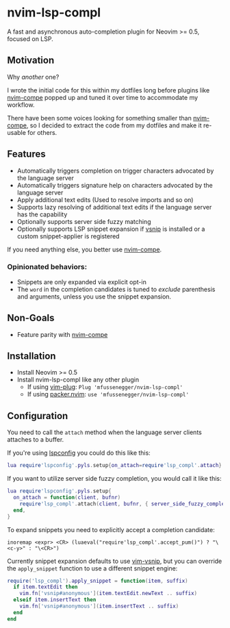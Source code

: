 # nvim-lsp-compl

A fast and asynchronous auto-completion plugin for Neovim >= 0.5, focused on LSP.


## Motivation

Why *another* one?

I wrote the initial code for this within my dotfiles long before plugins like [nvim-compe][1] popped up and tuned it over time to accommodate my workflow.

There have been some voices looking for something smaller than [nvim-compe][1], so I decided to extract the code from my dotfiles and make it re-usable for others.


## Features

- Automatically triggers completion on trigger characters advocated by the language server
- Automatically triggers signature help on characters advocated by the language server
- Apply additional text edits (Used to resolve imports and so on)
- Supports lazy resolving of additional text edits if the language server has the capability
- Optionally supports server side fuzzy matching
- Optionally supports LSP snippet expansion if [vsnip][vsnip] is installed or a custom snippet-applier is registered

If you need anything else, you better use [nvim-compe][1].


### Opinionated behaviors:

- Snippets are only expanded via explicit opt-in
- The `word` in the completion candidates is tuned to *exclude* parenthesis and arguments, unless you use the snippet expansion.


## Non-Goals

- Feature parity with [nvim-compe][1]


## Installation

- Install Neovim >= 0.5
- Install nvim-lsp-compl like any other plugin
  - If using [vim-plug][2]: `Plug 'mfussenegger/nvim-lsp-compl'`
  - If using [packer.nvim][3]: `use 'mfussenegger/nvim-lsp-compl'`


## Configuration

You need to call the `attach` method when the language server clients attaches to a buffer.

If you're using [lspconfig][4] you could do this like this:


```lua
lua require'lspconfig'.pyls.setup{on_attach=require'lsp_compl'.attach}
```

If you want to utilize server side fuzzy completion, you would call it like this:

```lua
lua require'lspconfig'.pyls.setup{
  on_attach = function(client, bufnr)
    require'lsp_compl'.attach(client, bufnr, { server_side_fuzzy_completion = true })
  end,
}
```

To expand snippets you need to explicitly accept a completion candidate:

```vimL
inoremap <expr> <CR> (luaeval("require'lsp_compl'.accept_pum()") ? "\<c-y>" : "\<CR>")
```

Currently snippet expansion defaults to use [vim-vsnip][vsnip], but you can override the `apply_snippet` function to use a different snippet engine:


```lua
require('lsp_compl').apply_snippet = function(item, suffix)
  if item.textEdit then
    vim.fn['vsnip#anonymous'](item.textEdit.newText .. suffix)
  elseif item.insertText then
    vim.fn['vsnip#anonymous'](item.insertText .. suffix)
  end
end
```


[1]: https://github.com/hrsh7th/nvim-compe
[2]: https://github.com/junegunn/vim-plug
[3]: https://github.com/wbthomason/packer.nvim
[4]: https://github.com/neovim/nvim-lspconfig
[vsnip]: https://github.com/hrsh7th/vim-vsnip

